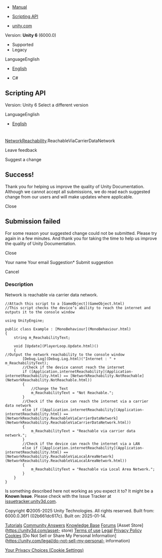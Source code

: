 [ ]()

  * [Manual](../Manual/index.html)
  * [Scripting API](../ScriptReference/index.html)

  * [unity.com](https://unity.com/)

Version: **Unity 6** (6000.0)

  * Supported
  * Legacy

LanguageEnglish

  * [English]()

  * C#

[ ](https://docs.unity3d.com)

## Scripting API

Version: Unity 6 Select a different version

LanguageEnglish

  * [English]()

#
[NetworkReachability](NetworkReachability.html).ReachableViaCarrierDataNetwork

Leave feedback

Suggest a change

## Success!

Thank you for helping us improve the quality of Unity Documentation. Although
we cannot accept all submissions, we do read each suggested change from our
users and will make updates where applicable.

Close

## Submission failed

For some reason your suggested change could not be submitted. Please <a>try
again</a> in a few minutes. And thank you for taking the time to help us
improve the quality of Unity Documentation.

Close

Your name Your email Suggestion* Submit suggestion

Cancel

[ ]()

### Description

Network is reachable via carrier data network.

    
    
    //Attach this script to a [GameObject](GameObject.html)
    //This script checks the device’s ability to reach the internet and outputs it to the console window  
      
    using UnityEngine;  
      
    public class Example : [MonoBehaviour](MonoBehaviour.html)
    {
        string m_ReachabilityText;  
      
        void [Update](PlayerLoop.Update.html)()
        {
    //Output the network reachability to the console window
            [Debug.Log](Debug.Log.html)("Internet : " + m_ReachabilityText);
            //Check if the device cannot reach the internet
            if ([Application.internetReachability](Application-internetReachability.html) == [NetworkReachability.NotReachable](NetworkReachability.NotReachable.html))
            {
                //Change the Text
                m_ReachabilityText = "Not Reachable.";
            }
            //Check if the device can reach the internet via a carrier data network
            else if ([Application.internetReachability](Application-internetReachability.html) == [NetworkReachability.ReachableViaCarrierDataNetwork](NetworkReachability.ReachableViaCarrierDataNetwork.html))
            {
                m_ReachabilityText = "Reachable via carrier data network.";
            }
            //Check if the device can reach the internet via a LAN
            else if ([Application.internetReachability](Application-internetReachability.html) == [NetworkReachability.ReachableViaLocalAreaNetwork](NetworkReachability.ReachableViaLocalAreaNetwork.html))
            {
                m_ReachabilityText = "Reachable via Local Area Network.";
            }
        }
    }
    

Is something described here not working as you expect it to? It might be a
**Known Issue**. Please check with the Issue Tracker at
[issuetracker.unity3d.com](https://issuetracker.unity3d.com).

Copyright ©2005-2025 Unity Technologies. All rights reserved. Built from:
6000.0.36f1 (02b661dc617c). Built on: 2025-01-14.

[Tutorials](https://unity3d.com/learn) [Community
Answers](https://answers.unity3d.com) [Knowledge
Base](https://support.unity3d.com/hc/en-us)
[Forums](https://forum.unity3d.com) [Asset Store](https://unity3d.com/asset-
store) [Terms of use](https://docs.unity3d.com/Manual/TermsOfUse.html)
[Legal](https://unity.com/legal) [Privacy
Policy](https://unity.com/legal/privacy-policy)
[Cookies](https://unity.com/legal/cookie-policy) [Do Not Sell or Share My
Personal Information](https://unity.com/legal/do-not-sell-my-personal-
information)

[Your Privacy Choices (Cookie Settings)](javascript:void\(0\);)

